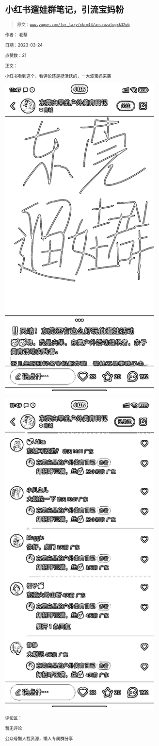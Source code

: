 # 小红书遛娃群笔记，引流宝妈粉

> 原文：[`www.yuque.com/for_lazy/xkrm14/arczwzatugxk32wb`](https://www.yuque.com/for_lazy/xkrm14/arczwzatugxk32wb)



作者： 老蔡



日期：2023-03-24



点赞数：21

<ne-hole id="u01880ad1" data-lake-id="u01880ad1">

正文：



小红书看到这个，看评论还是挺活跃的，一大波宝妈来袭



![](img/916eebff3d1015dff4ef9241401eae45.png)



![](img/e7c389260ad1a7718aece01712c17e83.png)

<ne-hole id="u7d07a7c8" data-lake-id="u7d07a7c8">

评论区：



暂无评论

<ne-hole id="u8ed43637" data-lake-id="u8ed43637">

公众号懒人找资源，懒人专属群分享

</ne-hole></ne-hole></ne-hole>